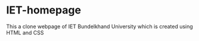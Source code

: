 # IET-homepage
This a clone webpage of IET Bundelkhand University which is created using HTML and CSS

